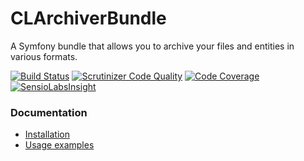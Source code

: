 CLArchiverBundle
================

A Symfony bundle that allows you to archive your files and entities in various formats.

[![Build Status](https://secure.travis-ci.org/cleentfaar/CLArchiverBundle.svg?branch=master)](http://travis-ci.org/cleentfaar/CLArchiverBundle)
[![Scrutinizer Code Quality](https://scrutinizer-ci.com/g/cleentfaar/CLArchiverBundle/badges/quality-score.png?b=master)](https://scrutinizer-ci.com/g/cleentfaar/CLArchiverBundle/?branch=master)
[![Code Coverage](https://scrutinizer-ci.com/g/cleentfaar/CLArchiverBundle/badges/coverage.png?b=master)](https://scrutinizer-ci.com/g/cleentfaar/CLArchiverBundle/?branch=master)
[![SensioLabsInsight](https://insight.sensiolabs.com/projects/9bd73cfc-d7ed-430a-b1f6-4771e3152d6f/mini.png)](https://insight.sensiolabs.com/projects/9bd73cfc-d7ed-430a-b1f6-4771e3152d6f)

### Documentation

- [Installation](Resources/doc/installation.md)
- [Usage examples](Resources/doc/usage.md)
